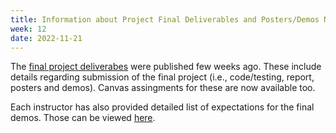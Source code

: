 ```yaml
---
title: Information about Project Final Deliverables and Posters/Demos Now Available
week: 12
date: 2022-11-21
---
```

The [final project deliverabes](/CS4530-Fall-2022/Assignments/project-deliverable) were published few weeks ago. These include details regarding submission of the final project (i.e., code/testing, report, posters and demos). Canvas assingments for these are now available too.

Each instructor has also provided detailed list of expectations for the final demos. Those can be viewed [here](https://northeastern.instructure.com/courses/119279/assignments/1609070).
